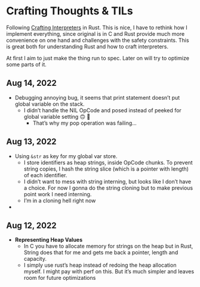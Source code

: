 # Crafting Thoughts & TILs
Following [Crafting Interpreters](https://craftinginterpreters.com/) in Rust. This is nice, I have to rethink how I implement everything, since original is in C and Rust provide much more convenience on one hand and challenges with the safety constraints. This is great both for understanding Rust and how to craft interpreters.

At first I aim to just make the thing run to spec. Later on will try to optimize some parts of it.

## Aug 14, 2022
* Debugging annoying bug, it seems that print statement doesn’t put global variable on the stack. 
	* I didn’t handle the NIL OpCode and posed instead of peeked for global variable setting 🙃 🤡 
		* That’s why my pop operation was failing…
## Aug 13, 2022
* Using `&str` as key for my global var store.
	* I store identifiers as heap strings, inside OpCode chunks. To prevent string copies, I hash the string slice (which is a pointer with length) of each identifier. 
	* I didn’t want to mess with string interning, but looks like I don’t have a choice. For now I gonna do the string cloning but to make previous point work I need interning.
	* I’m in a cloning hell right now
* 
## Aug 12, 2022
* **Representing Heap Values**
	* In C you have to allocate memory for strings on the heap but in Rust, String does that for me and gets me back a pointer, length and capacity. 
	* I simply use rust’s heap instead of redoing the heap allocation myself. I might pay with perf on this. But it’s much simpler and leaves room for future optimizations